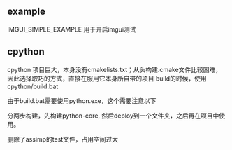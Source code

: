 ## example 
IMGUI_SIMPLE_EXAMPLE 用于开启imgui测试


## cpython 
cpython 项目巨大，本身没有cmakelists.txt；从头构建.cmake文件比较困难，因此选择取巧的方式，直接在服用它本身所自带的项目
build的时候，使用cpython/build.bat

由于build.bat需要使用python.exe，这个需要注意以下

分两步构建，先构建python-core, 然后deploy到一个文件夹，之后再在项目中使用。

删除了assimp的test文件，占用空间过大